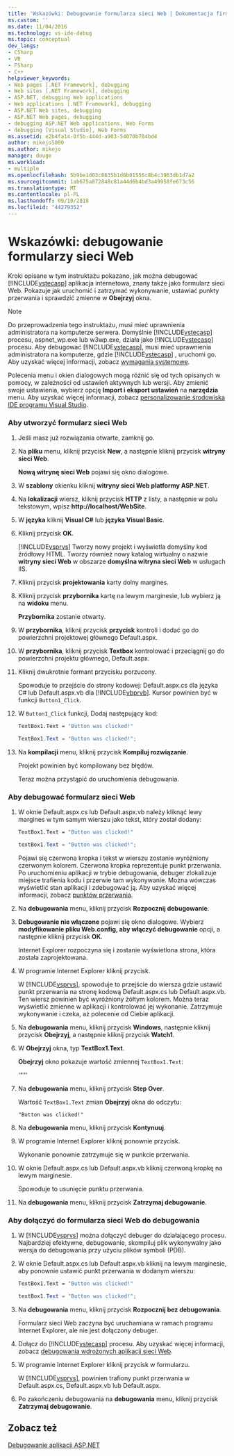 ```yaml
---
title: 'Wskazówki: Debugowanie formularza sieci Web | Dokumentacja firmy Microsoft'
ms.custom: ''
ms.date: 11/04/2016
ms.technology: vs-ide-debug
ms.topic: conceptual
dev_langs:
- CSharp
- VB
- FSharp
- C++
helpviewer_keywords:
- Web pages [.NET Framework], debugging
- Web sites [.NET Framework], debugging
- ASP.NET, debugging Web applications
- Web applications [.NET Framework], debugging
- ASP.NET Web sites, debugging
- ASP.NET Web pages, debugging
- debugging ASP.NET Web applications, Web Forms
- debugging [Visual Studio], Web Forms
ms.assetid: e2b4fa14-8f5b-444d-a903-54070b784bd4
author: mikejo5000
ms.author: mikejo
manager: douge
ms.workload:
- multiple
ms.openlocfilehash: 5b9be1d03c8635b1d6b01556c8b4c3963db1d7a2
ms.sourcegitcommit: 1ab675a872848c81a44d6b4bd3a49958fe673c56
ms.translationtype: MT
ms.contentlocale: pl-PL
ms.lasthandoff: 09/10/2018
ms.locfileid: "44279352"
---
```

# <a name="walkthrough-debugging-a-web-form"></a>Wskazówki: debugowanie formularzy sieci Web
Kroki opisane w tym instruktażu pokazano, jak można debugować [!INCLUDE[vstecasp](../code-quality/includes/vstecasp_md.md)] aplikacja internetowa, znany także jako formularz sieci Web. Pokazuje jak uruchomić i zatrzymać wykonywanie, ustawiać punkty przerwania i sprawdzić zmienne w **Obejrzyj** okna.  
  
> [!NOTE]
>  Do przeprowadzenia tego instruktażu, musi mieć uprawnienia administratora na komputerze serwera. Domyślnie [!INCLUDE[vstecasp](../code-quality/includes/vstecasp_md.md)] procesu, aspnet_wp.exe lub w3wp.exe, działa jako [!INCLUDE[vstecasp](../code-quality/includes/vstecasp_md.md)] procesu. Aby debugować [!INCLUDE[vstecasp](../code-quality/includes/vstecasp_md.md)], musi mieć uprawnienia administratora na komputerze, gdzie [!INCLUDE[vstecasp](../code-quality/includes/vstecasp_md.md)] , uruchomi go. Aby uzyskać więcej informacji, zobacz [wymagania systemowe](../debugger/aspnet-debugging-system-requirements.md).  
  
 Polecenia menu i okien dialogowych mogą różnić się od tych opisanych w pomocy, w zależności od ustawień aktywnych lub wersji. Aby zmienić swoje ustawienia, wybierz opcję **Import i eksport ustawień** na **narzędzia** menu. Aby uzyskać więcej informacji, zobacz [personalizowanie środowiska IDE programu Visual Studio](../ide/personalizing-the-visual-studio-ide.md).  
  
### <a name="to-create-the-web-form"></a>Aby utworzyć formularz sieci Web  
  
1.  Jeśli masz już rozwiązania otwarte, zamknij go.  
  
2.  Na **pliku** menu, kliknij przycisk **New**, a następnie kliknij przycisk **witryny sieci Web**.  
  
     **Nową witrynę sieci Web** pojawi się okno dialogowe.  
  
3.  W **szablony** okienku kliknij **witryny sieci Web platformy ASP.NET**.  
  
4.  Na **lokalizacji** wiersz, kliknij przycisk **HTTP** z listy, a następnie w polu tekstowym, wpisz **http://localhost/WebSite**.  
  
5.  W **języka** kliknij **Visual C#** lub **języka Visual Basic**.  
  
6.  Kliknij przycisk **OK**.  
  
     [!INCLUDE[vsprvs](../code-quality/includes/vsprvs_md.md)] Tworzy nowy projekt i wyświetla domyślny kod źródłowy HTML. Tworzy również nowy katalog wirtualny o nazwie **witryny sieci Web** w obszarze **domyślna witryna sieci Web** w usługach IIS.  
  
7.  Kliknij przycisk **projektowania** karty dolny margines.  
  
8.  Kliknij przycisk **przybornika** kartę na lewym marginesie, lub wybierz ją na **widoku** menu.  
  
     **Przybornika** zostanie otwarty.  
  
9. W **przybornika**, kliknij przycisk **przycisk** kontroli i dodać go do powierzchni projektowej głównego Default.aspx.  
  
10. W **przybornika**, kliknij przycisk **Textbox** kontrolować i przeciągnij go do powierzchni projektu głównego, Default.aspx.  
  
11. Kliknij dwukrotnie formant przycisku porzucony.  
  
     Spowoduje to przejście do strony kodowej: Default.aspx.cs dla języka C# lub Default.aspx.vb dla [!INCLUDE[vbprvb](../code-quality/includes/vbprvb_md.md)]. Kursor powinien być w funkcji `Button1_Click`.  
  
12. W `Button1_Click` funkcji, Dodaj następujący kod:  
  
    ```vb  
    TextBox1.Text = "Button was clicked!"
    ```  
  
    ```csharp
    TextBox1.Text = "Button was clicked!";  
    ```  
  
13. Na **kompilacji** menu, kliknij przycisk **Kompiluj rozwiązanie**.  
  
     Projekt powinien być kompilowany bez błędów.  
  
     Teraz można przystąpić do uruchomienia debugowania.  
  
### <a name="to-debug-the-web-form"></a>Aby debugować formularz sieci Web  
  
1.  W oknie Default.aspx.cs lub Default.aspx.vb należy kliknąć lewy margines w tym samym wierszu jako tekst, który został dodany:  
  
    ```vb  
    TextBox1.Text = "Button was clicked!"
    ```  

    ```csharp  
    textBox1.Text = "Button was clicked!";  
    ```  
  
     Pojawi się czerwona kropka i tekst w wierszu zostanie wyróżniony czerwonym kolorem. Czerwona kropka reprezentuje punkt przerwania. Po uruchomieniu aplikacji w trybie debugowania, debuger zlokalizuje miejsce trafienia kodu i przerwie tam wykonywanie. Można wówczas wyświetlić stan aplikacji i zdebugować ją. Aby uzyskać więcej informacji, zobacz [punktów przerwania](https://msdn.microsoft.com/library/fe4eedc1-71aa-4928-962f-0912c334d583).  
  
2.  Na **debugowania** menu, kliknij przycisk **Rozpocznij debugowanie**.  
  
3.  **Debugowanie nie włączone** pojawi się okno dialogowe. Wybierz **modyfikowanie pliku Web.config, aby włączyć debugowanie** opcji, a następnie kliknij przycisk **OK**.  
  
     Internet Explorer rozpoczyna się i zostanie wyświetlona strona, która została zaprojektowana.  
  
4.  W programie Internet Explorer kliknij przycisk.  
  
     W [!INCLUDE[vsprvs](../code-quality/includes/vsprvs_md.md)], spowoduje to przejście do wiersza gdzie ustawić punkt przerwania na stronę kodową Default.aspx.cs lub Default.aspx.vb. Ten wiersz powinien być wyróżniony żółtym kolorem. Można teraz wyświetlić zmienne w aplikacji i kontrolować jej wykonanie. Zatrzymuje wykonywanie i czeka, aż polecenie od Ciebie aplikacji.  
  
5.  Na **debugowania** menu, kliknij przycisk **Windows**, następnie kliknij przycisk **Obejrzyj**, a następnie kliknij przycisk **Watch1**.  
  
6.  W **Obejrzyj** okna, typ **TextBox1.Text**.  
  
     **Obejrzyj** okno pokazuje wartość zmiennej `TextBox1.Text`:  
  
    '""' 
  
7.  Na **debugowania** menu, kliknij przycisk **Step Over**.  
  
     Wartość `TextBox1.Text` zmian **Obejrzyj** okna do odczytu:  
  
    `"Button was clicked!"`  
  
8.  Na **debugowania** menu, kliknij przycisk **Kontynuuj**.  
  
9. W programie Internet Explorer kliknij ponownie przycisk.  
  
     Wykonanie ponownie zatrzymuje się w punkcie przerwania.  
  
10. W oknie Default.aspx.cs lub Default.aspx.vb kliknij czerwoną kropkę na lewym marginesie.  
  
     Spowoduje to usunięcie punktu przerwania.  
  
11. Na **debugowania** menu, kliknij przycisk **Zatrzymaj debugowanie**.  
  
### <a name="to-attach-to-the-web-form-for-debugging"></a>Aby dołączyć do formularza sieci Web do debugowania  
  
1.  W [!INCLUDE[vsprvs](../code-quality/includes/vsprvs_md.md)] można dołączyć debuger do działającego procesu. Najbardziej efektywne, debugowanie, skompiluj plik wykonywalny jako wersja do debugowania przy użyciu plików symboli (PDB).  
  
2.  W oknie Default.aspx.cs lub Default.aspx.vb kliknij na lewym marginesie, aby ponownie ustawić punkt przerwania w dodanym wierszu:  
  
    ```vb  
    TextBox1.Text = "Button was clicked!"
    ```
  
    ```csharp  
    textBox1.Text = "Button was clicked!";  
    ```  
  
3.  Na **debugowania** menu, kliknij przycisk **Rozpocznij bez debugowania**.  
  
     Formularz sieci Web zaczyna być uruchamiana w ramach programu Internet Explorer, ale nie jest dołączony debuger.  
  
4.  Dołącz do [!INCLUDE[vstecasp](../code-quality/includes/vstecasp_md.md)] procesu. Aby uzyskać więcej informacji, zobacz [debugowania wdrożonych aplikacji sieci Web](../debugger/debugging-deployed-web-applications.md).  
  
5.  W programie Internet Explorer kliknij przycisk w formularzu.  
  
     W [!INCLUDE[vsprvs](../code-quality/includes/vsprvs_md.md)], powinien trafiony punkt przerwania w Default.aspx.cs, Default.aspx.vb lub Default.aspx.  
  
6.  Po zakończeniu debugowania na **debugowania** menu, kliknij przycisk **Zatrzymaj debugowanie**.  
  
## <a name="see-also"></a>Zobacz też  
 [Debugowanie aplikacji ASP.NET](../debugger/how-to-enable-debugging-for-aspnet-applications.md)